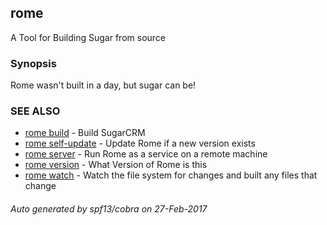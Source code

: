## rome

A Tool for Building Sugar from source

### Synopsis


Rome wasn't built in a day, but sugar can be!

### SEE ALSO
* [rome build](rome_build.md)	 - Build SugarCRM
* [rome self-update](rome_self-update.md)	 - Update Rome if a new version exists
* [rome server](rome_server.md)	 - Run Rome as a service on a remote machine
* [rome version](rome_version.md)	 - What Version of Rome is this
* [rome watch](rome_watch.md)	 - Watch the file system for changes and built any files that change

###### Auto generated by spf13/cobra on 27-Feb-2017
